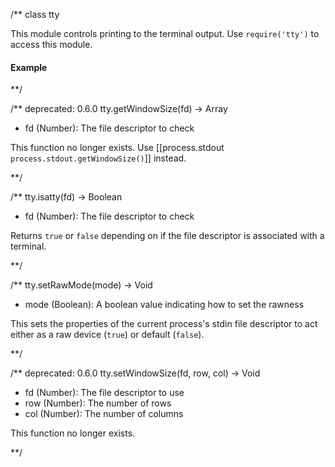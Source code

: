 /**
class tty

This module controls printing to the terminal output. Use `require('tty')` to access this module.

#### Example

<script src='http://snippets.c9.io/github.com/c9/nodemanual.org-examples/nodejs_ref_guide/tty/tty.js?linestart=3&lineend=0&showlines=false' defer='defer'></script>
**/

/** deprecated: 0.6.0
tty.getWindowSize(fd) -> Array
- fd (Number):  The file descriptor to check

This function no longer exists. Use [[process.stdout `process.stdout.getWindowSize()`]] instead.

**/ 


/**
tty.isatty(fd) -> Boolean
- fd (Number):  The file descriptor to check

Returns `true` or `false` depending on if the file descriptor is associated with a terminal.

**/ 


/**
tty.setRawMode(mode) -> Void
- mode (Boolean): A boolean value indicating how to set the rawness

This sets the properties of the current process's stdin file descriptor to act either as a raw device (`true`) or default (`false`).

**/ 


/** deprecated: 0.6.0
tty.setWindowSize(fd, row, col) -> Void
- fd (Number): The file descriptor to use
- row (Number): The number of rows
- col (Number): The number of columns

This function no longer exists.

**/ 

